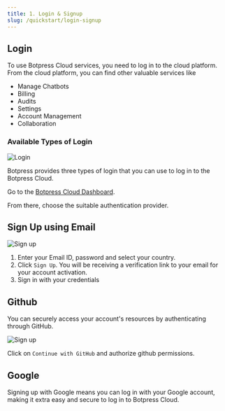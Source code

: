 ```yaml
---
title: 1. Login & Signup
slug: /quickstart/login-signup
---
```



## Login

To use Botpress Cloud services, you need to log in to the cloud platform. From the cloud platform, you can find other valuable services like

- Manage Chatbots
- Billing
- Audits
- Settings
- Account Management
- Collaboration

<!-- :::info
For more information on Administration:
For more information on Collaboration:
For more information on Managing your Account:
::: -->

### Available Types of Login

![Login](/img/docs/login.png "login")

Botpress provides three types of login that you can use to log in to the Botpress Cloud.

Go to the [Botpress Cloud Dashboard](https://app.botpress.cloud).

From there, choose the suitable authentication provider.

## Sign Up using Email

![Sign up](/img/docs/signup.png "signup")

1. Enter your Email ID, password and select your country.
2. Click `Sign Up`. You will be receiving a verification link to your email for your account activation.
3. Sign in with your credentials


## Github
You can securely access your account's resources by authenticating through GitHub.


![Sign up](/img/docs/github.png "signup")

Click on `Continue with GitHub` and authorize github permissions.

## Google

Signing up with Google means you can log in with your Google account, making it extra easy and secure to log in to Botpress Cloud.